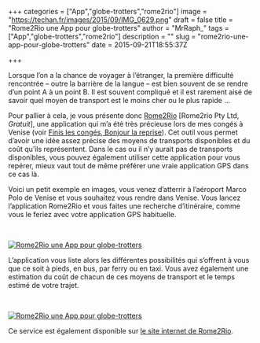 +++
categories = ["App","globe-trotters","rome2rio"]
image = "https://techan.fr/images/2015/09/IMG_0629.png"
draft = false
title = "Rome2Rio une App pour globe-trotters"
author = "MrRaph_"
tags = ["App","globe-trotters","rome2rio"]
description = ""
slug = "rome2rio-une-app-pour-globe-trotters"
date = 2015-09-21T18:55:37Z

+++


Lorsque l’on a la chance de voyager à l’étranger, la première difficulté rencontrée – outre la barrière de la langue – est bien souvent de se rendre d’un point A à un point B. Il est souvent compliqué et il est rarement aisé de savoir quel moyen de transport est le moins cher ou le plus rapide …

Pour pallier à cela, je vous présente donc [Rome2Rio](https://itunes.apple.com/fr/app/rome2rio-rail-air-road-sea/id569793256?mt=8) [Rome2rio Pty Ltd, *Gratuit*], une application qui m’a été très précieuse lors de mes congés à Venise (voir [Finis les congés, Bonjour la reprise](https://techan.fr/finis-les-conges-bonjour-la-reprise/)). Cet outil vous permet d’avoir une idée assez précise des moyens de transports disponibles et du coût qu’ils représentent. Dans le cas ou il n’y aurait pas de transports disponibles, vous pouvez également utiliser cette application pour vous repérer, mieux vaut tout de même préférer une vraie application GPS dans ce cas là.

Voici un petit exemple en images, vous venez d’atterrir à l’aéroport Marco Polo de Venise et vous souhaitez vous rendre dans Venise. Vous lancez l’application Rome2Rio et vous faites une recherche d’itinéraire, comme vous le feriez avec votre application GPS habituelle.

 

[![Rome2Rio une App pour globe-trotters](https://techan.fr/images/2015/09/image2-1.png)](https://techan.fr/images/2015/09/image11.png)

L’application vous liste alors les différentes possibilités qui s’offrent à vous que ce soit à pieds, en bus, par ferry ou en taxi. Vous avez également une estimation du coût de chacun de ces moyens de transport et le temps estimé de votre trajet.

 

[![Rome2Rio une App pour globe-trotters](https://techan.fr/images/2015/09/image11.png)](https://techan.fr/images/2015/09/image11.png)

Ce service est également disponible sur [le site internet de Rome2Rio](http://www.rome2rio.com/fr).


